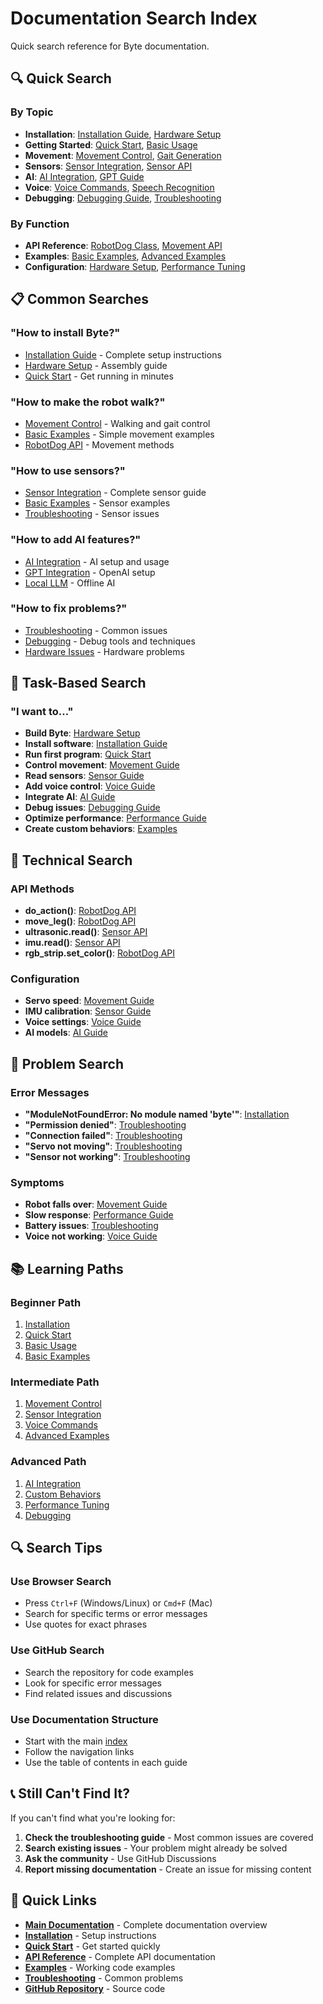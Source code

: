 # Documentation Search Index

Quick search reference for Byte documentation.

## 🔍 Quick Search

### By Topic
- **Installation**: [Installation Guide](installation/installation.md), [Hardware Setup](installation/hardware.md)
- **Getting Started**: [Quick Start](guides/quickstart.md), [Basic Usage](guides/basic-usage.md)
- **Movement**: [Movement Control](guides/movement.md), [Gait Generation](guides/movement.md#gait-generation)
- **Sensors**: [Sensor Integration](guides/sensors.md), [Sensor API](api/sensors.md)
- **AI**: [AI Integration](guides/ai-integration.md), [GPT Guide](guides/ai-integration.md#openai-gpt-integration)
- **Voice**: [Voice Commands](guides/voice.md), [Speech Recognition](guides/voice.md#basic-voice-control)
- **Debugging**: [Debugging Guide](guides/debugging.md), [Troubleshooting](guides/troubleshooting.md)

### By Function
- **API Reference**: [RobotDog Class](api/robotdog.md), [Movement API](api/movement.md)
- **Examples**: [Basic Examples](examples/basic.md), [Advanced Examples](examples/advanced.md)
- **Configuration**: [Hardware Setup](installation/hardware.md), [Performance Tuning](guides/performance.md)

## 📋 Common Searches

### "How to install Byte?"
- [Installation Guide](installation/installation.md) - Complete setup instructions
- [Hardware Setup](installation/hardware.md) - Assembly guide
- [Quick Start](guides/quickstart.md) - Get running in minutes

### "How to make the robot walk?"
- [Movement Control](guides/movement.md) - Walking and gait control
- [Basic Examples](examples/basic.md) - Simple movement examples
- [RobotDog API](api/robotdog.md) - Movement methods

### "How to use sensors?"
- [Sensor Integration](guides/sensors.md) - Complete sensor guide
- [Basic Examples](examples/basic.md) - Sensor examples
- [Troubleshooting](guides/troubleshooting.md) - Sensor issues

### "How to add AI features?"
- [AI Integration](guides/ai-integration.md) - AI setup and usage
- [GPT Integration](guides/ai-integration.md#openai-gpt-integration) - OpenAI setup
- [Local LLM](guides/ai-integration.md#local-llm-integration) - Offline AI

### "How to fix problems?"
- [Troubleshooting](guides/troubleshooting.md) - Common issues
- [Debugging](guides/debugging.md) - Debug tools and techniques
- [Hardware Issues](guides/troubleshooting.md#hardware-issues) - Hardware problems

## 🎯 Task-Based Search

### "I want to..."
- **Build Byte**: [Hardware Setup](installation/hardware.md)
- **Install software**: [Installation Guide](installation/installation.md)
- **Run first program**: [Quick Start](guides/quickstart.md)
- **Control movement**: [Movement Guide](guides/movement.md)
- **Read sensors**: [Sensor Guide](guides/sensors.md)
- **Add voice control**: [Voice Guide](guides/voice.md)
- **Integrate AI**: [AI Guide](guides/ai-integration.md)
- **Debug issues**: [Debugging Guide](guides/debugging.md)
- **Optimize performance**: [Performance Guide](guides/performance.md)
- **Create custom behaviors**: [Examples](examples/custom-actions.md)

## 🔧 Technical Search

### API Methods
- **do_action()**: [RobotDog API](api/robotdog.md#do_actionaction_name-kwargs)
- **move_leg()**: [RobotDog API](api/robotdog.md#move_legleg_id-x-y-z)
- **ultrasonic.read()**: [Sensor API](api/sensors.md#ultrasonic)
- **imu.read()**: [Sensor API](api/sensors.md#imu)
- **rgb_strip.set_color()**: [RobotDog API](api/robotdog.md#rgb_stripset_colorr-g-b)

### Configuration
- **Servo speed**: [Movement Guide](guides/movement.md#speed-and-acceleration)
- **IMU calibration**: [Sensor Guide](guides/sensors.md#calibration)
- **Voice settings**: [Voice Guide](guides/voice.md#voice-recognition-settings)
- **AI models**: [AI Guide](guides/ai-integration.md#model-selection)

## 🐛 Problem Search

### Error Messages
- **"ModuleNotFoundError: No module named 'byte'"**: [Installation](installation/installation.md#verification)
- **"Permission denied"**: [Troubleshooting](guides/troubleshooting.md#permission-errors)
- **"Connection failed"**: [Troubleshooting](guides/troubleshooting.md#connection-errors)
- **"Servo not moving"**: [Troubleshooting](guides/troubleshooting.md#servo-problems)
- **"Sensor not working"**: [Troubleshooting](guides/troubleshooting.md#sensor-issues)

### Symptoms
- **Robot falls over**: [Movement Guide](guides/movement.md#gait-problems)
- **Slow response**: [Performance Guide](guides/performance.md)
- **Battery issues**: [Troubleshooting](guides/troubleshooting.md#battery-problems)
- **Voice not working**: [Voice Guide](guides/voice.md#troubleshooting)

## 📚 Learning Paths

### Beginner Path
1. [Installation](installation/installation.md)
2. [Quick Start](guides/quickstart.md)
3. [Basic Usage](guides/basic-usage.md)
4. [Basic Examples](examples/basic.md)

### Intermediate Path
1. [Movement Control](guides/movement.md)
2. [Sensor Integration](guides/sensors.md)
3. [Voice Commands](guides/voice.md)
4. [Advanced Examples](examples/advanced.md)

### Advanced Path
1. [AI Integration](guides/ai-integration.md)
2. [Custom Behaviors](examples/custom-actions.md)
3. [Performance Tuning](guides/performance.md)
4. [Debugging](guides/debugging.md)

## 🔍 Search Tips

### Use Browser Search
- Press `Ctrl+F` (Windows/Linux) or `Cmd+F` (Mac)
- Search for specific terms or error messages
- Use quotes for exact phrases

### Use GitHub Search
- Search the repository for code examples
- Look for specific error messages
- Find related issues and discussions

### Use Documentation Structure
- Start with the main [index](index.md)
- Follow the navigation links
- Use the table of contents in each guide

## 📞 Still Can't Find It?

If you can't find what you're looking for:

1. **Check the troubleshooting guide** - Most common issues are covered
2. **Search existing issues** - Your problem might already be solved
3. **Ask the community** - Use GitHub Discussions
4. **Report missing documentation** - Create an issue for missing content

## 🔗 Quick Links

- **[Main Documentation](index.md)** - Complete documentation overview
- **[Installation](installation/installation.md)** - Setup instructions
- **[Quick Start](guides/quickstart.md)** - Get started quickly
- **[API Reference](api/robotdog.md)** - Complete API documentation
- **[Examples](examples/basic.md)** - Working code examples
- **[Troubleshooting](guides/troubleshooting.md)** - Common problems
- **[GitHub Repository](https://github.com/matiasrodlo/byte)** - Source code 